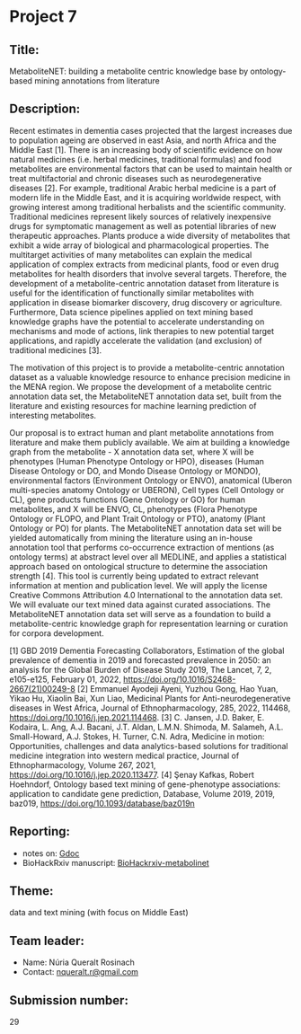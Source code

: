 # Project 7

## Title:

MetaboliteNET: building a metabolite centric knowledge base by
ontology-based mining annotations from literature

## Description:

Recent estimates in dementia cases projected that the largest
increases due to population ageing are observed in east Asia, and
north Africa and the Middle East [1]. There is an increasing body of
scientific evidence on how natural medicines (i.e. herbal medicines,
traditional formulas) and food metabolites are environmental factors
that can be used to maintain health or treat multifactorial and
chronic diseases such as neurodegenerative diseases [2]. For example,
traditional Arabic herbal medicine is a part of modern life in the
Middle East, and it is acquiring worldwide respect, with growing
interest among traditional herbalists and the scientific
community. Traditional medicines represent likely sources of
relatively inexpensive drugs for symptomatic management as well as
potential libraries of new therapeutic approaches. Plants produce a
wide diversity of metabolites that exhibit a wide array of biological
and pharmacological properties. The multitarget activities of many
metabolites can explain the medical application of complex extracts
from medicinal plants, food or even drug metabolites for health
disorders that involve several targets. Therefore, the development of
a metabolite-centric annotation dataset from literature is useful for
the identification of functionally similar metabolites with
application in disease biomarker discovery, drug discovery or
agriculture. Furthermore, Data science pipelines applied on text
mining based knowledge graphs have the potential to accelerate
understanding on mechanisms and mode of actions, link therapies to new
potential target applications, and rapidly accelerate the validation
(and exclusion) of traditional medicines [3].

The motivation of this project is to provide a metabolite-centric
annotation dataset as a valuable knowledge resource to enhance
precision medicine in the MENA region. We propose the development of a
metabolite centric annotation data set, the MetaboliteNET annotation
data set, built from the literature and existing resources for machine
learning prediction of interesting metabolites.

Our proposal is to extract human and plant metabolite annotations from
literature and make them publicly available. We aim at building a
knowledge graph from the metabolite - X annotation data set, where X
will be phenotypes (Human Phenotype Ontology or HPO), diseases (Human
Disease Ontology or DO, and Mondo Disease Ontology or MONDO),
environmental factors (Environment Ontology or ENVO), anatomical
(Uberon multi-species anatomy Ontology or UBERON), Cell types (Cell
Ontology or CL), gene products functions (Gene Ontology or GO) for
human metabolites, and X will be ENVO, CL, phenotypes (Flora Phenotype
Ontology or FLOPO, and Plant Trait Ontology or PTO), anatomy (Plant
Ontology or PO) for plants. The MetaboliteNET annotation data set will
be yielded automatically from mining the literature using an in-house
annotation tool that performs co-occurrence extraction of mentions (as
ontology terms) at abstract level over all MEDLINE, and applies a
statistical approach based on ontological structure to determine the
association strength [4]. This tool is currently being updated to
extract relevant information at mention and publication level. We will
apply the license Creative Commons Attribution 4.0 International to
the annotation data set. We will evaluate our text mined data against
curated associations. The MetaboliteNET annotation data set will serve
as a foundation to build a metabolite-centric knowledge graph for
representation learning or curation for corpora development.


[1] GBD 2019 Dementia Forecasting Collaborators, Estimation of the
global prevalence of dementia in 2019 and forecasted prevalence in
2050: an analysis for the Global Burden of Disease Study 2019, The
Lancet, 7, 2, e105-e125, February 01, 2022,
https://doi.org/10.1016/S2468-2667(21)00249-8 
[2] Emmanuel Ayodeji Ayeni, Yuzhou Gong, Hao Yuan, Yikao Hu, Xiaolin Bai, Xun Liao,
Medicinal Plants for Anti-neurodegenerative diseases in West Africa, Journal of Ethnopharmacology, 285, 2022, 114468, https://doi.org/10.1016/j.jep.2021.114468.
[3] C. Jansen, J.D. Baker, E. Kodaira, L. Ang, A.J. Bacani, J.T. Aldan, L.M.N. Shimoda, M. Salameh, A.L. Small-Howard, A.J. Stokes, H. Turner, C.N. Adra, Medicine in motion: Opportunities, challenges and data analytics-based solutions for traditional medicine integration into western medical practice, Journal of Ethnopharmacology, Volume 267, 2021, https://doi.org/10.1016/j.jep.2020.113477.
[4] Şenay Kafkas, Robert Hoehndorf, Ontology based text mining of gene-phenotype associations: application to candidate gene prediction, Database, Volume 2019, 2019, baz019, https://doi.org/10.1093/database/baz019n

## Reporting:
- notes on: [Gdoc]()
- BioHackRxiv manuscript: [BioHackrxiv-metabolinet](https://github.com/bio-ontology-research-group/metabolitenet/tree/master/biohackrxiv)

## Theme:

data and text mining (with focus on Middle East)

## Team leader:
 * Name: Núria Queralt Rosinach
 * Contact: nqueralt.r@gmail.com
 
## Submission number:

29
